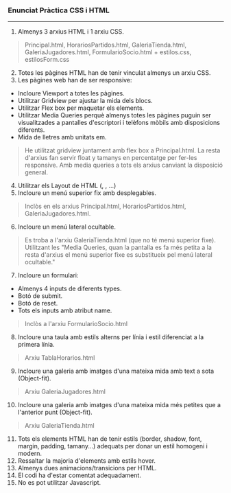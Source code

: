 ### Enunciat Pràctica CSS i HTML
---

1. Almenys 3 arxius HTML i 1 arxiu CSS.
> Principal.html, HorariosPartidos.html, GaleriaTienda.html, GaleriaJugadores.html, FormularioSocio.html + estilos.css, estilosForm.css
2. Totes les pàgines HTML han de tenir vinculat almenys un arxiu CSS.
3. Les pàgines web han de ser responsive:
- Incloure Viewport a totes les pàgines.
- Utilitzar Gridview per ajustar la mida dels blocs.
- Utilitzar Flex box per maquetar els elements.
- Utilitzar Media Queries perquè almenys totes les pàgines puguin ser visualitzades a pantalles d'escriptori i telèfons mòbils amb disposicions diferents.
- Mida de lletres amb unitats em.
> He utilitzat gridview juntament amb flex box a Principal.html. La resta d'arxius fan servir float y tamanys en percentatge per fer-les responsive. Amb media queries a tots els arxius canviant la disposició general.
4. Utilitzar els Layout de HTML (, , ...)
5. Incloure un menú superior fix amb desplegables.
> Inclòs en els arxius Principal.html, HorariosPartidos.html, GaleriaJugadores.html.
6. Incloure un menú lateral ocultable.
> Es troba a l'arxiu GaleriaTienda.html (que no té menú superior fixe). Utilitzant les "Media Queries, quan la pantalla es fa més petita a la resta d'arxius el menú superior fixe es substitueix pel menú lateral ocultable."
7. Incloure un formulari:
- Almenys 4 inputs de diferents types.
- Botó de submit.
- Botó de reset.
- Tots els inputs amb atribut name.
> Inclòs a l'arxiu FormularioSocio.html
8. Incloure una taula amb estils alterns per línia i estil diferenciat a la primera línia.
> Arxiu TablaHorarios.html
9. Incloure una galeria amb imatges d'una mateixa mida amb text a sota (Object-fit).
> Arxiu GaleriaJugadores.html
10. Incloure una galeria amb imatges d'una mateixa mida més petites que a l'anterior punt (Object-fit).
> Arxiu GaleriaTienda.html
11. Tots els elements HTML han de tenir estils (border, shadow, font, margin, padding, tamany...) adequats per donar un estil homogeni i modern.
12. Ressaltar la majoria d'elements amb estils hover.
13. Almenys dues animacions/transicions per HTML.
14. El codi ha d'estar comentat adequadament.
15. No es pot utilitzar Javascript.

